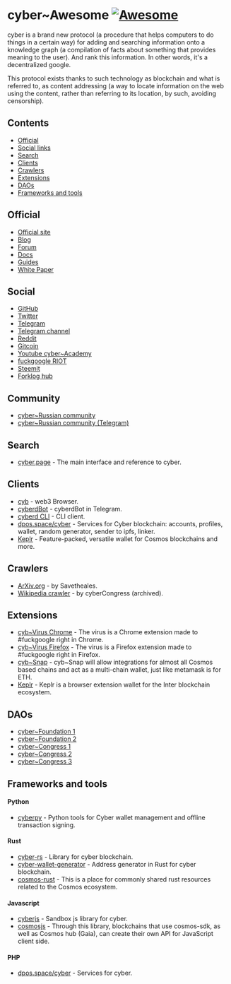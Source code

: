# cyber~Awesome [![Awesome](https://awesome.re/badge.svg)](https://awesome.re)

cyber is a brand new protocol (a procedure that helps computers to do things in a certain way) for adding and searching information onto a knowledge graph (a compilation of facts about something that provides meaning to the user). And rank this information. In other words, it's a decentralized google.

This protocol exists thanks to such technology as blockchain and what is referred to, as content addressing (a way to locate information on the web using the content, rather than referring to its location, by such, avoiding censorship).

## Contents

- [Official](#official)
- [Social links](#social)
- [Search](#search)
- [Clients](#clients)
- [Crawlers](#crawlers)
- [Extensions](#extensions)
- [DAOs](#daos)
- [Frameworks and tools](#frameworks-and-tools)

## Official

- [Official site](https://cybercongress.ai/)
- [Blog](https://cybercongress.ai/post)
- [Forum](http://ai.cybercongress.ai/)
- [Docs](https://cybercongress.ai/docs/cyberd/cyberd/)
- [Guides](https://github.com/cybercongress/congress/blob/master/ecosystem/Cyber%20Homestead%20doc.md)
- [White Paper](https://ipfs.io/ipfs/QmPjbx76LycfzSSWMcnni6YVvV3UNhTrYzyPMuiA9UQM3x)

## Social

- [GitHub](https://github.com/cybercongress)
- [Twitter](https://twitter.com/cyber_devs)
- [Telegram](https://t.me/fuckgoogle)
- [Telegram channel](https://t.me/cybercongress)
- [Reddit](https://www.reddit.com/r/cybercongress/)
- [Gitcoin](https://gitcoin.co/profile/cybercongress)
- [Youtube cyber~Academy](https://www.youtube.com/channel/UCXgkFmGLhUcXSTp6d4cWEvg/featured)
- [fuckgoogle RIOT](https://riot.im/app/#/room/#fuckgoogle:matrix.org)
- [Steemit](https://steemit.com/@cybercongress)
- [Forklog hub](https://hub.forklog.com/companies/cyber/)

## Community

- [cyber~Russian community](https://cyber.cipherdogs.net/)
- [cyber~Russian community (Telegram)](https://t.me/cyber_russian_community)

## Search

- [cyber.page](https://cyber.page/) - The main interface and reference to cyber.

## Clients

- [cyb](https://cyb.ai/) - web3 Browser.
- [cyberdBot](https://t.me/cyberdbot) - cyberdBot in Telegram.
- [cyberd CLI](https://github.com/cybercongress/go-cyber/blob/master/docs/ultimate-commands-guide.md) - CLI client.
- [dpos.space/cyber](https://dpos.space/cyber) - Services for Cyber blockchain: accounts, profiles, wallet, random generator, sender to ipfs, linker.
- [Keplr](https://keplr.app/) - Feature-packed, versatile wallet for Cosmos blockchains and more.

## Crawlers

- [ArXiv.org](https://github.com/SaveTheAles/arxiv_crawler) - by Savetheales.
- [Wikipedia crawler](https://github.com/cybercongress/crawler) - by cyberCongress (archived).

## Extensions

- [cyb~Virus Chrome](https://github.com/cybercongress/cyb-virus) - The virus is a Chrome extension made to #fuckgoogle right in Chrome.
- [cyb~Virus Firefox](https://github.com/CipherDogs/cyb-virus) - The virus is a Firefox extension made to #fuckgoogle right in Firefox.
- [cyb~Snap](https://github.com/cybercongress/cyb-snap) - cyb~Snap will allow integrations for almost all Cosmos based chains and act as a multi-chain wallet, just like metamask is for ETH.
- [Keplr](https://github.com/chainapsis/keplr-extension) - Keplr is a browser extension wallet for the Inter blockchain ecosystem.

## DAOs

- [cyber~Foundation 1](https://mainnet.aragon.org/#/eulerfoundation/0xfc3849b9711f69ddb677facff0cd6755a981a1f0/)
- [cyber~Foundation 2](https://github.com/cybercongress/cyber-foundation)
- [cyber~Congress 1](https://mainnet.aragon.org/#/cybercongress/0x606d9835c14617458e48530b1ed4b450c7ed9386/)
- [cyber~Congress 2](https://github.com/cybercongress/congress)
- [cyber~Congress 3](https://cybercongress.ai/)

## Frameworks and tools

#### Python
- [cyberpy](https://github.com/SaveTheAles/cyberpy) - Python tools for Cyber wallet management and offline transaction signing.

#### Rust
- [cyber-rs](https://github.com/CipherDogs/cyber-rs) - Library for cyber blockchain.
- [cyber-wallet-generator](https://github.com/CipherDogs/cyber-wallet-generator) - Address generator in Rust for cyber blockchain.
- [cosmos-rust](https://github.com/cosmos/cosmos-rust) - This is a place for commonly shared rust resources related to the Cosmos ecosystem.

#### Javascript
- [cyberjs](https://github.com/CipherDogs/cyberjs) - Sandbox js library for cyber.
- [cosmosjs](https://github.com/chainapsis/cosmosjs) - Through this library, blockchains that use cosmos-sdk, as well as Cosmos hub (Gaia), can create their own API for JavaScript client side.

#### PHP
- [dpos.space/cyber](https://github.com/denis-skripnik/dpos.space) - Services for cyber.
